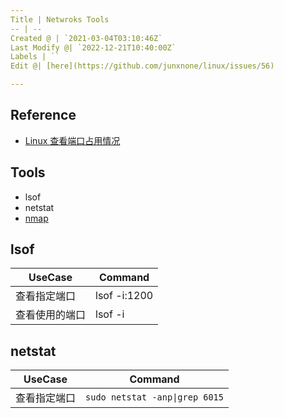```yaml
---
Title | Netwroks Tools
-- | --
Created @ | `2021-03-04T03:10:46Z`
Last Modify @| `2022-12-21T10:40:00Z`
Labels | ``
Edit @| [here](https://github.com/junxnone/linux/issues/56)

---
```

## Reference
- [Linux 查看端口占用情况](https://www.runoob.com/w3cnote/linux-check-port-usage.html)

## Tools
- lsof
- netstat
- [nmap](./nmap)

## lsof

UseCase | Command
-- | --
查看指定端口  | lsof -i:1200
查看使用的端口 | lsof -i

##  netstat

UseCase | Command
-- | --
查看指定端口  | `sudo netstat -anp\|grep 6015`



